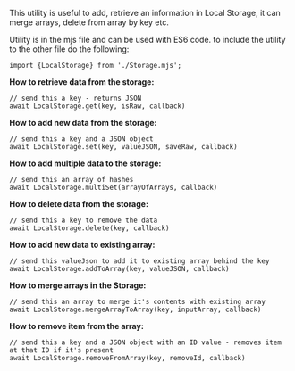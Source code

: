 This utility is useful to add, retrieve an information in Local Storage, it can merge arrays, delete from array by key etc.

Utility is in the mjs file and can be used with ES6 code. to include the utility to the other file do the following:

    import {LocalStorage} from './Storage.mjs';

**How to retrieve data from the storage:**

    // send this a key - returns JSON
    await LocalStorage.get(key, isRaw, callback)

**How to add new data from the storage:**

    // send this a key and a JSON object
    await LocalStorage.set(key, valueJSON, saveRaw, callback)

**How to add multiple data to the storage:**

    // send this an array of hashes
    await LocalStorage.multiSet(arrayOfArrays, callback)

**How to delete data from the storage:**

    // send this a key to remove the data
    await LocalStorage.delete(key, callback)

**How to add new data to existing array:**

    // send this valueJson to add it to existing array behind the key
    await LocalStorage.addToArray(key, valueJSON, callback)

**How to merge arrays in the Storage:**

    // send this an array to merge it's contents with existing array
    await LocalStorage.mergeArrayToArray(key, inputArray, callback)

**How to remove item from the array:**

    // send this a key and a JSON object with an ID value - removes item at that ID if it's present
    await LocalStorage.removeFromArray(key, removeId, callback)
